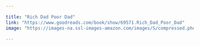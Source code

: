 ```yaml
---

title: "Rich Dad Poor Dad"
link: "https://www.goodreads.com/book/show/69571.Rich_Dad_Poor_Dad"
image: "https://images-na.ssl-images-amazon.com/images/S/compressed.photo.goodreads.com/books/1388211242i/69571.jpg"
 
---
```

